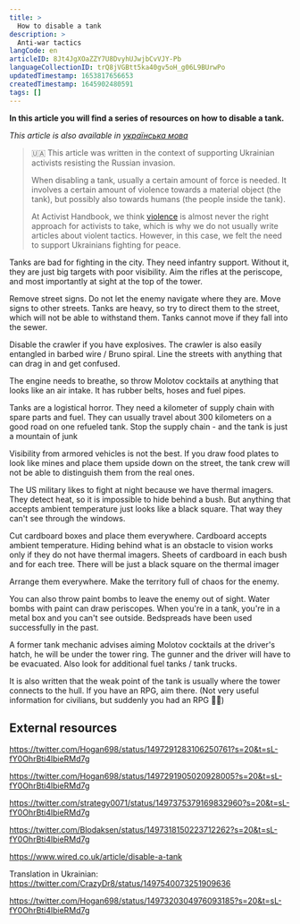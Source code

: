 ```yaml
---
title: >
  How to disable a tank
description: >
  Anti-war tactics
langCode: en
articleID: 8Jt4JgXOaZZY7U8DvyhUJwjbCvVJY-Pb
languageCollectionID: trQ8jVGBtt5ka40gv5oH_g06L9BUrwPo
updatedTimestamp: 1653817656653
createdTimestamp: 1645902480591
tags: []
---
```


**In this article you will find a series of resources on how to disable a tank.**

_This article is also available in_ [_українська мова_](/uk/tactics/disable-tank)

> 🇺🇦 This article was written in the context of supporting Ukrainian activists resisting the Russian invasion.
> 
> When disabling a tank, usually a certain amount of force is needed. It involves a certain amount of violence towards a material object (the tank), but possibly also towards humans (the people inside the tank).
> 
> At Activist Handbook, we think [violence](/discussion/violence) is almost never the right approach for activists to take, which is why we do not usually write articles about violent tactics. However, in this case, we felt the need to support Ukrainians fighting for peace.

Tanks are bad for fighting in the city. They need infantry support. Without it, they are just big targets with poor visibility. Aim the rifles at the periscope, and most importantly at sight at the top of the tower.

Remove street signs. Do not let the enemy navigate where they are. Move signs to other streets. Tanks are heavy, so try to direct them to the street, which will not be able to withstand them. Tanks cannot move if they fall into the sewer.

Disable the crawler if you have explosives. The crawler is also easily entangled in barbed wire / Bruno spiral. Line the streets with anything that can drag in and get confused.

The engine needs to breathe, so throw Molotov cocktails at anything that looks like an air intake. It has rubber belts, hoses and fuel pipes.

Tanks are a logistical horror. They need a kilometer of supply chain with spare parts and fuel. They can usually travel about 300 kilometers on a good road on one refueled tank. Stop the supply chain - and the tank is just a mountain of junk

Visibility from armored vehicles is not the best. If you draw food plates to look like mines and place them upside down on the street, the tank crew will not be able to distinguish them from the real ones.

The US military likes to fight at night because we have thermal imagers. They detect heat, so it is impossible to hide behind a bush. But anything that accepts ambient temperature just looks like a black square. That way they can't see through the windows.

Cut cardboard boxes and place them everywhere. Cardboard accepts ambient temperature. Hiding behind what is an obstacle to vision works only if they do not have thermal imagers. Sheets of cardboard in each bush and for each tree. There will be just a black square on the thermal imager

Arrange them everywhere. Make the territory full of chaos for the enemy.

You can also throw paint bombs to leave the enemy out of sight. Water bombs with paint can draw periscopes. When you're in a tank, you're in a metal box and you can't see outside. Bedspreads have been used successfully in the past.

A former tank mechanic advises aiming Molotov cocktails at the driver's hatch, he will be under the tower ring. The gunner and the driver will have to be evacuated. Also look for additional fuel tanks / tank trucks.

It is also written that the weak point of the tank is usually where the tower connects to the hull. If you have an RPG, aim there. (Not very useful information for civilians, but suddenly you had an RPG 🤷‍♀️)

## External resources

https://twitter.com/Hogan698/status/1497291283106250761?s=20&t=sL-fY0OhrBti4lbieRMd7g

https://twitter.com/Hogan698/status/1497291905020928005?s=20&t=sL-fY0OhrBti4lbieRMd7g

https://twitter.com/strategy0071/status/1497375379169832960?s=20&t=sL-fY0OhrBti4lbieRMd7g

https://twitter.com/Blodaksen/status/1497318150223712262?s=20&t=sL-fY0OhrBti4lbieRMd7g

https://www.wired.co.uk/article/disable-a-tank

Translation in Ukrainian: https://twitter.com/CrazyDr8/status/1497540073251909636

https://twitter.com/Hogan698/status/1497320304976093185?s=20&t=sL-fY0OhrBti4lbieRMd7g